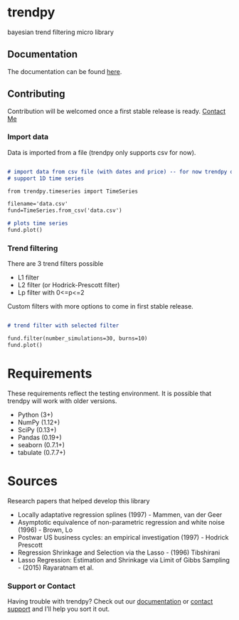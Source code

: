 # trendpy
bayesian trend filtering micro library

## Documentation

The documentation can be found [here](http://trendpy.readthedocs.io/en/latest/).

## Contributing

Contribution will be welcomed once a first stable release is ready. [Contact Me](https://help.github.com/categories/github-pages-basics/)

### Import data

Data is imported from a file (trendpy only supports csv for now).

```markdown

# import data from csv file (with dates and price) -- for now trendpy only
# support 1D time series

from trendpy.timeseries import TimeSeries

filename='data.csv'
fund=TimeSeries.from_csv('data.csv')

# plots time series
fund.plot()

```

### Trend filtering

There are 3 trend filters possible

* L1 filter
* L2 filter (or Hodrick-Prescott filter)
* Lp filter with 0<=p<=2

Custom filters with more options to come in first stable release.

```markdown

# trend filter with selected filter

fund.filter(number_simulations=30, burns=10)
fund.plot()

```

# Requirements

These requirements reflect the testing environment.  It is possible
that trendpy will work with older versions.

* Python (3+)
* NumPy (1.12+)
* SciPy (0.13+)
* Pandas (0.19+)
* seaborn (0.7.1+)
* tabulate (0.7.7+)

# Sources

Research papers that helped develop this library

* Locally adaptative regression splines (1997) - Mammen, van der Geer
* Asymptotic equivalence of non-parametric regression and white noise (1996) - Brown, Lo
* Postwar US business cycles: an empirical investigation (1997) - Hodrick Prescott
* Regression Shrinkage and Selection via the Lasso - (1996) Tibshirani
* Lasso Regression: Estimation and Shrinkage via Limit of Gibbs Sampling - (2015) Rayaratnam et al.

### Support or Contact

Having trouble with trendpy? Check out our [documentation](https://help.github.com/categories/github-pages-basics/) or [contact support](https://github.com/contact) and I’ll help you sort it out.
